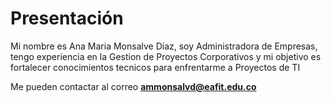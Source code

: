 # Presentación

Mi nombre es Ana Maria Monsalve Diaz, soy Administradora de Empresas, tengo experiencia en la Gestion de Proyectos Corporativos y mi objetivo es fortalecer conocimientos tecnicos para enfrentarme a Proyectos de TI 

Me pueden contactar al correo **ammonsalvd@eafit.edu.co**